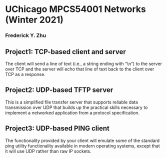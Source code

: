 # UChicago MPCS54001 Networks (Winter 2021)
### Frederick Y. Zhu

## Project1: TCP-based client and server
The client will send a line of text (i.e., a string ending with “\n”) to the server over TCP and the server will echo
that line of text back to the client over TCP as a response. 

## Project2: UDP-based TFTP server
This is a simplified file transfer server that supports reliable data transmission over UDP that builds up the 
practical skills necessary to implement a networked application from a protocol specification. 

## Project3: UDP-based PING client
The functionality provided by your client will emulate some of the standard ping utility functionality available in 
modern operating systems, except that it will use UDP rather than raw IP sockets.
